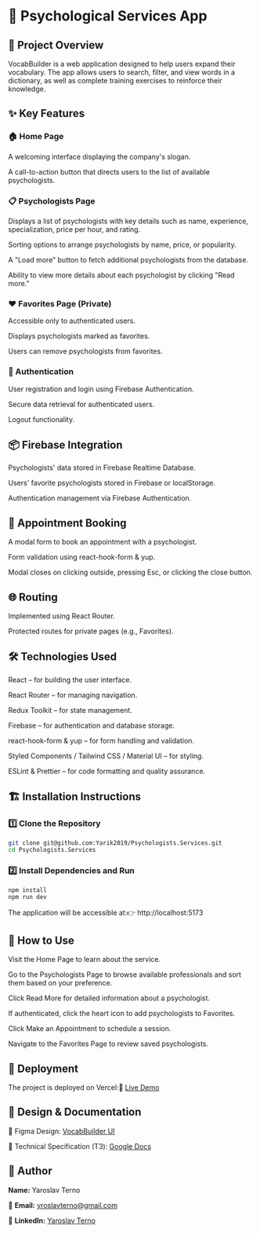 # 🧠 Psychological Services App

## 📌 Project Overview

VocabBuilder is a web application designed to help users expand their vocabulary. The app allows users to search, filter, and view words in a dictionary, as well as complete training exercises to reinforce their knowledge.

## ✨ Key Features

### 🏠 Home Page

A welcoming interface displaying the company's slogan.

A call-to-action button that directs users to the list of available psychologists.

### 📋 Psychologists Page

Displays a list of psychologists with key details such as name, experience, specialization, price per hour, and rating.

Sorting options to arrange psychologists by name, price, or popularity.

A "Load more" button to fetch additional psychologists from the database.

Ability to view more details about each psychologist by clicking "Read more."

### ❤️ Favorites Page (Private)

Accessible only to authenticated users.

Displays psychologists marked as favorites.

Users can remove psychologists from favorites.

### 🔐 Authentication

User registration and login using Firebase Authentication.

Secure data retrieval for authenticated users.

Logout functionality.

## 📦 Firebase Integration

Psychologists' data stored in Firebase Realtime Database.

Users' favorite psychologists stored in Firebase or localStorage.

Authentication management via Firebase Authentication.

## 📅 Appointment Booking

A modal form to book an appointment with a psychologist.

Form validation using react-hook-form & yup.

Modal closes on clicking outside, pressing Esc, or clicking the close button.

## 🌐 Routing

Implemented using React Router.

Protected routes for private pages (e.g., Favorites).

## 🛠 Technologies Used

React – for building the user interface.

React Router – for managing navigation.

Redux Toolkit – for state management.

Firebase – for authentication and database storage.

react-hook-form & yup – for form handling and validation.

Styled Components / Tailwind CSS / Material UI – for styling.

ESLint & Prettier – for code formatting and quality assurance.

## 🏗 Installation Instructions

### 1️⃣ Clone the Repository

```sh
git clone git@github.com:Yarik2019/Psychologists.Services.git
cd Psychologists.Services
```

### 2️⃣ Install Dependencies and Run

```sh
npm install
npm run dev
```

The application will be accessible at:👉 http://localhost:5173

## 📖 How to Use

Visit the Home Page to learn about the service.

Go to the Psychologists Page to browse available professionals and sort them based on your preference.

Click Read More for detailed information about a psychologist.

If authenticated, click the heart icon to add psychologists to Favorites.

Click Make an Appointment to schedule a session.

Navigate to the Favorites Page to review saved psychologists.

## 🚀 Deployment

The project is deployed on Vercel:🔗 [Live Demo](https://psychologists-services-sepia.vercel.app/)

## 🎨 Design & Documentation
 🔗 Figma Design: [VocabBuilder UI]([https://www.figma.com/file/I5vjNb0NsJOpQRnRpMloSY/Psychologists.Services?type=design&node-id=0-1&mode=design&t=4zfT2zFANRbp1fCK-0](https://www.figma.com/file/XRhVBdCX1wPyzCRA567kud/VocabBuilder?type=design&node-id=0-1&mode=design&t=Aa7GiCvVIpx6Nvi5-0))
 
 📄 Technical Specification (TЗ): [Google Docs]([https://docs.google.com/document/d/1PrTxBn6HQbb0Oz17g5_zvyLGIOZg0TIP3HPaEEp6ZLs/edit?tab=t.0](https://docs.google.com/spreadsheets/d/15zCxbWA7ubDmFzjmzzXe6ysiHVMd4iD2PcZ7ilN2gRc/edit?gid=1060862504#gid=1060862504))

## 👤 Author
**Name:** Yaroslav Terno  

📧 **Email:** yroslavterno@gmail.com 

🔗 **LinkedIn:** [Yaroslav Terno](https://www.linkedin.com/in/yaroslav-terno)  

